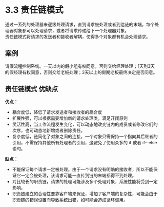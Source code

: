 # 3.3 责任链模式
通过一系列的处理器来逐级处理请求，直到请求被处理或者到达链的末端。每个处理器对象都可以处理请求，或者将请求传递给下一个处理器对象。  
责任链模式将请求的发送者和接收者解耦，使得多个对象都有机会处理请求。

## 案例
请假流程控制系统。一天以内的假小组有权同意，否则交给经理处理；1天到3天的假经理有权同意，否则交给老板处理；3天以上的假期老板最终决定是否同意。

## 责任链模式 优缺点

**优点：**

+ 耦合度低，降低了请求发送者和接收者的耦合度
+ 扩展性强，可以根据需要增加新的请求处理类，满足开闭原则
+ 灵活性高，当工作流程发生变化，可以动态地改变链内的成员或者修改它们的次序，也可动态地新增或者删除责任。
+ 复杂度低，链简化了对象之间的连接，一个对象只需保持一个指向其后继者的引用，不需保持其他所有处理者的引用，这避免了使用众多的 if 或者 if···else 语句。

**缺点：**

+ 不能保证每个请求一定被处理。由于一个请求没有明确的接收者，所以不能保证它一定会被处理，该请求可能一直传到链的末端都得不到处理。
+ 对比较长的职责链，请求的处理可能涉及多个处理对象，系统性能将受到一定影响。
+ 职责链建立的合理性要靠客户端来保证，增加了客户端的复杂性，可能会由于职责链的错误设置而导致系统出错，如可能会造成循环调用。